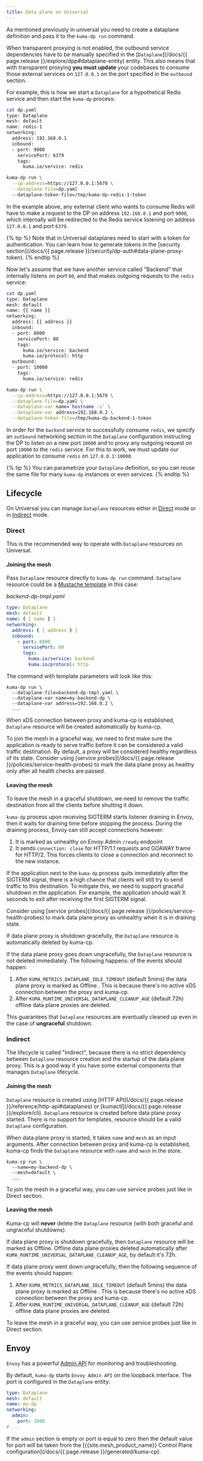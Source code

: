 ```yaml
---
title: Data plane on Universal
---
```


As mentioned previously in universal you need to create a dataplane definition and pass it to the `kuma-dp run` command.

When transparent proxying is not enabled, the outbound service dependencies have to be manually specified in the [`Dataplane`](/docs/{{ page.release }}/explore/dpp#dataplane-entity) entity.
This also means that with transparent proxying **you must update** your codebases to consume those external services on `127.0.0.1` on the port specified in the `outbound` section.

For example, this is how we start a `Dataplane` for a hypothetical Redis service and then start the `kuma-dp` process:

```sh
cat dp.yaml
type: Dataplane
mesh: default
name: redis-1
networking:
  address: 192.168.0.1
  inbound:
  - port: 9000
    servicePort: 6379
    tags:
      kuma.io/service: redis

kuma-dp run \
  --cp-address=https://127.0.0.1:5678 \
  --dataplane-file=dp.yaml
  --dataplane-token-file=/tmp/kuma-dp-redis-1-token
```

In the example above, any external client who wants to consume Redis will have to make a request to the DP on address `192.168.0.1` and port `9000`, which internally will be redirected to the Redis service listening on address `127.0.0.1` and port `6379`.

{% tip %}
Note that in Universal dataplanes need to start with a token for authentication. You can learn how to generate tokens in the [security section](/docs/{{ page.release }}/security/dp-auth#data-plane-proxy-token).
{% endtip %}

Now let's assume that we have another service called "Backend" that internally listens on port `80`, and that makes outgoing requests to the `redis` service:

```sh
cat dp.yaml
type: Dataplane
mesh: default
name: {{ name }}
networking:
  address: {{ address }}
  inbound:
  - port: 8000
    servicePort: 80
    tags:
      kuma.io/service: backend
      kuma.io/protocol: http
  outbound:
  - port: 10000
    tags:
      kuma.io/service: redis

kuma-dp run \
  --cp-address=https://127.0.0.1:5678 \
  --dataplane-file=dp.yaml \
  --dataplane-var name=`hostname -s` \
  --dataplane-var address=192.168.0.2 \
  --dataplane-token-file=/tmp/kuma-dp-backend-1-token
```

In order for the `backend` service to successfully consume `redis`, we specify an `outbound` networking section in the `Dataplane` configuration instructing the DP to listen on a new port `10000` and to proxy any outgoing request on port `10000` to the `redis` service.
For this to work, we must update our application to consume `redis` on `127.0.0.1:10000`.

{% tip %}
You can parametrize your `Dataplane` definition, so you can reuse the same file for many `kuma-dp` instances or even services.
{% endtip %}

## Lifecycle

On Universal you can manage `Dataplane` resources either in [Direct](#direct) mode or in [Indirect](#indirect) mode.

### Direct

This is the recommended way to operate with `Dataplane` resources on Universal.

#### Joining the mesh

Pass `Dataplane` resource directly to `kuma-dp run` command. `Dataplane` resource could be a [Mustache template](http://mustache.github.io/mustache.5.html) in this case:

_backend-dp-tmpl.yaml_

```yaml
type: Dataplane
mesh: default
name: { { name } }
networking:
  address: { { address } }
  inbound:
    - port: 8000
      servicePort: 80
      tags:
        kuma.io/service: backend
        kuma.io/protocol: http
```

The command with template parameters will look like this:

```shell
kuma-dp run \
  --dataplane-file=backend-dp-tmpl.yaml \
  --dataplane-var name=my-backend-dp \
  --dataplane-var address=192.168.0.2 \
  ...
```

When xDS connection between proxy and kuma-cp is established, `Dataplane` resource will be created automatically by kuma-cp.

To join the mesh in a graceful way, we need to first make sure the application is ready to serve traffic before it can be considered a valid traffic destination.
By default, a proxy will be considered healthy regardless of its state. Consider using [service probes](/docs/{{ page.release }}/policies/service-health-probes)
to mark the data plane proxy as healthy only after all health checks are passed.

#### Leaving the mesh

To leave the mesh in a graceful shutdown, we need to remove the traffic destination from all the clients before shutting it down.

`kuma-dp` process upon receiving SIGTERM starts listener draining in Envoy, then it waits for draining time before stopping the process.
During the draining process, Envoy can still accept connections however:

1. It is marked as unhealthy on Envoy Admin `/ready` endpoint
2. It sends `connection: close` for HTTP/1.1 requests and GOAWAY frame for HTTP/2.
   This forces clients to close a connection and reconnect to the new instance.

If the application next to the `kuma-dp` process quits immediately after the SIGTERM signal, there is a high chance that clients will still try to send traffic to this destination.
To mitigate this, we need to support graceful shutdown in the application. For example, the application should wait X seconds to exit after receiving the first SIGTERM signal.

Consider using [service probes](/docs/{{ page.release }}/policies/service-health-probes) to mark data plane proxy as unhealthy when it is in draining state.

If data plane proxy is shutdown gracefully, the `Dataplane` resource is automatically deleted by kuma-cp.

If the data plane proxy goes down ungracefully, the `Dataplane` resource is not deleted immediately. The following happens:
of the events should happen:

1. After `KUMA_METRICS_DATAPLANE_IDLE_TIMEOUT` (default 5mins) the data plane proxy is marked as Offline . This is because
   there's no active xDS connection between the proxy and kuma-cp.
2. After `KUMA_RUNTIME_UNIVERSAL_DATAPLANE_CLEANUP_AGE` (default 72h) offline data plane proxies are deleted.

This guarantees that `Dataplane` resources are eventually cleaned up even in the case of **ungraceful** shutdown.

### Indirect

The lifecycle is called "Indirect", because there is no strict dependency between `Dataplane` resource creation and the
startup of the data plane proxy. This is a good way if you have some external components that manages `Dataplane`
lifecycle.

#### Joining the mesh

`Dataplane` resource is created using [HTTP API](/docs/{{ page.release }}/reference/http-api#dataplanes) or [kumactl](/docs/{{ page.release }}/explore/cli).
`Dataplane` resource is created before data plane proxy started. There is no support for templates, resource should be
a valid `Dataplane` configuration.

When data plane proxy is started, it takes `name` and `mesh` as an input arguments. After connection between proxy and
kuma-cp is established, kuma-cp finds the `Dataplane` resource with `name` and `mesh` in the store.

```shell
kuma-cp run \
  --name=my-backend-dp \
  --mesh=default \
  ...
```

To join the mesh in a graceful way, you can use service probes just like in Direct section.

#### Leaving the mesh

Kuma-cp will **never** delete the `Dataplane` resource (with both graceful and ungraceful shutdowns).

If data plane proxy is shutdown gracefully, then `Dataplane` resource will be marked as Offline. Offline data plane proxies
deleted automatically after `KUMA_RUNTIME_UNIVERSAL_DATAPLANE_CLEANUP_AGE`, by default it's 72h.

If data plane proxy went down ungracefully, then the following sequence of the events should happen:

1. After `KUMA_METRICS_DATAPLANE_IDLE_TIMEOUT` (default 5mins) the data plane proxy is marked as Offline . This is because
   there's no active xDS connection between the proxy and kuma-cp.
2. After `KUMA_RUNTIME_UNIVERSAL_DATAPLANE_CLEANUP_AGE` (default 72h) offline data plane proxies are deleted.

To leave the mesh in a graceful way, you can use service probes just like in Direct section.

## Envoy

`Envoy` has a powerful [Admin API](https://www.envoyproxy.io/docs/envoy/latest/operations/admin) for monitoring and troubleshooting.

By default, `kuma-dp` starts `Envoy Admin API` on the loopback interface. The port is configured in the `Dataplane` entity:

```yaml
type: Dataplane
mesh: default
name: my-dp
networking:
  admin:
    port: 1000
# ...
```

If the `admin` section is empty or port is equal to zero then the default value for port will be taken from the [{{site.mesh_product_name}} Control Plane configuration](/docs/{{ page.release }}/generated/kuma-cp).
